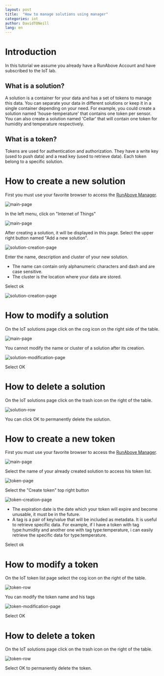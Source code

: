 ```yaml
---
layout: post
title:  "How to manage solutions using manager"
categories: iot
author: DavidTONeill
lang: en
---
```


# Introduction

In this tutorial we assume you already have a RunAbove Account and have subscribed to the IoT lab.

## What is a solution?

A solution is a container for your data and has a set of tokens to manage this data.
You can separate your data in different solutions or keep it in a single container depending on your need.
For example, you could create a solution named 'house-temperature' that contains one token per sensor.
You can also create a solution named 'Cellar' that will contain one token for humidity and temperature respectively.

## What is a token?

Tokens are used for authentication and authorization. 
They have a write key (used to push data) and a read key (used to retrieve data).
Each token belong to a specific solution.

# How to create a new solution

First you must use your favorite browser to access the [RunAbove Manager](https://cloud.runabove.com).

![main-page][1]

In the left menu, click on "Internet of Things"

![main-page][2]

After creating a solution, it will be displayed in this page.
Select the upper right button named "Add a new solution".

![solution-creation-page][3]

Enter the name, description and cluster of your new solution.

- The name can contain only alphanumeric characters and dash and are case sensitive.
- The cluster is the location where your data are stored.

Select ok

![solution-creation-page][4]

# How to modify a solution

On the IoT solutions page click on the cog icon on the right side of the table.

![main-page][5]

You cannot modify the name or cluster of a solution after its creation.

![solution-modification-page][6]

Select OK

# How to delete a solution

On the IoT solutions page click on the trash icon on the right of the table.

![solution-row][5]

You can click OK to permanently delete the solution.

# How to create a new token

First you must use your favorite browser to access the [RunAbove Manager](https://cloud.runabove.com).

![main-page][1]

Select the name of your already created solution to access his token list.

![token-page][7]

Select the "Create token" top right button

![token-creation-page][8]

- The expiration date is the date which your token will expire and become unusable, it must be in the future.
- A tag is a pair of key/value that will be included as metadata. It is useful to retrieve specific data.
For example, if I have a token with tag type:humidity and another one with tag type:temperature,
 i can easily retrieve the specific data for type:temperature.

Select ok

# How to modify a token

On the IoT token list page select the cog icon on the right of the table.

![token-row][9]

You can modify the token name and his tags

![token-modification-page][10]

Select OK

# How to delete a token

On the IoT solutions page click on the trash icon on the right of the table.

![token-row][9]

Select OK to permanently delete the token.

  [1]: /kb/images/2015-08-10-how-to-manage-solutions-using-runabove-manager/main-page.png
  [2]: /kb/images/2015-08-10-how-to-manage-solutions-using-runabove-manager/empty-solution-page.png
  [3]: /kb/images/2015-08-10-how-to-manage-solutions-using-runabove-manager/solution-creation-page.png
  [4]: /kb/images/2015-08-10-how-to-manage-solutions-using-runabove-manager/solution-page.png
  [5]: /kb/images/2015-08-10-how-to-manage-solutions-using-runabove-manager/solution-row.png
  [6]: /kb/images/2015-08-10-how-to-manage-solutions-using-runabove-manager/solution-modification-page.png
  [7]: /kb/images/2015-08-10-how-to-manage-solutions-using-runabove-manager/token-page.png
  [8]: /kb/images/2015-08-10-how-to-manage-solutions-using-runabove-manager/token-creation-page.png
  [9]: /kb/images/2015-08-10-how-to-manage-solutions-using-runabove-manager/token-row.png
  [10]: /kb/images/2015-08-10-how-to-manage-solutions-using-runabove-manager/token-modification-page.png
